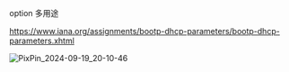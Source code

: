 option 多用途

https://www.iana.org/assignments/bootp-dhcp-parameters/bootp-dhcp-parameters.xhtml

![PixPin_2024-09-19_20-10-46](https://github.com/user-attachments/assets/be161c5b-3d75-41f4-b6db-4a8f0294c5d1)
